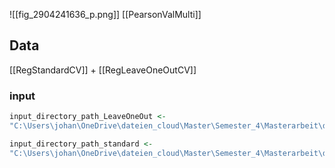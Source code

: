 ![[fig_2904241636_p.png]]
[[PearsonValMulti]]
## Data
[[RegStandardCV]] + [[RegLeaveOneOutCV]]
### input
```r
input_directory_path_LeaveOneOut <- 
"C:\Users\johan\OneDrive\dateien_cloud\Master\Semester_4\Masterarbeit\data\pulmanory_hypertension\regression\leaveOneOut_regression/performance_evaluation/Performance_Overview.txt"

input_directory_path_standard <- 
"C:\Users\johan\OneDrive\dateien_cloud\Master\Semester_4\Masterarbeit\data\pulmanory_hypertension\regression\standard_regression/performance_evaluation/Performance_Overview.txt"
```